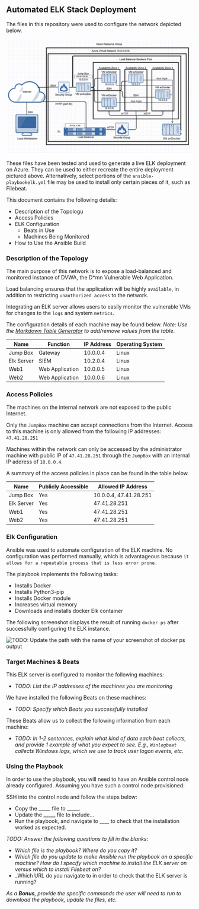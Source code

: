## Automated ELK Stack Deployment

The files in this repository were used to configure the network depicted below.

![](Images/Diagram%20Elk.jpg)

These files have been tested and used to generate a live ELK deployment on Azure. They can be used to either recreate the entire deployment pictured above. Alternatively, select portions of the `ansible-playbookelk.yml` file may be used to install only certain pieces of it, such as Filebeat.

This document contains the following details:
- Description of the Topologu
- Access Policies
- ELK Configuration
  - Beats in Use
  - Machines Being Monitored
- How to Use the Ansible Build


### Description of the Topology

The main purpose of this network is to expose a load-balanced and monitored instance of DVWA, the D*mn Vulnerable Web Application.

Load balancing ensures that the application will be highly `available`, in addition to restricting `unauthorized access` to the network.

Integrating an ELK server allows users to easily monitor the vulnerable VMs for changes to the `logs` and system `metrics`.

The configuration details of each machine may be found below.
_Note: Use the [Markdown Table Generator](http://www.tablesgenerator.com/markdown_tables) to add/remove values from the table_.

| Name       | Function        | IP Address | Operating System |
|------------|-----------------|------------|------------------|
| Jump Box   | Gateway         | 10.0.0.4   | Linux            |
| Elk Server | SIEM            | 10.2.0.4   | Linux            |
| Web1       | Web Application | 10.0.0.5   | Linux            |
| Web2       | Web Application | 10.0.0.6   | Linux            |

### Access Policies

The machines on the internal network are not exposed to the public Internet. 

Only the `JumpBox` machine can accept connections from the Internet. Access to this machine is only allowed from the following IP addresses: `47.41.28.251`

Machines within the network can only be accessed by the administrator machine with public IP of `47.41.28.251` through the `JumpBox` with an internal IP address of `10.0.0.4`.

A summary of the access policies in place can be found in the table below.

| Name       | Publicly Accessible | Allowed IP Address     |
|------------|---------------------|------------------------|
| Jump Box   | Yes                 | 10.0.0.4, 47.41.28.251 |
| Elk Server | Yes                 | 47.41.28.251           |
| Web1       | Yes                 | 47.41.28.251           |
| Web2       | Yes                 | 47.41.28.251           |

### Elk Configuration

Ansible was used to automate configuration of the ELK machine. No configuration was performed manually, which is advantageous because `it allows for a repeatable process that is less error prone.`

The playbook implements the following tasks:
- Installs Docker
- Installs Python3-pip
- Installs Docker module
- Increases virtual memory
- Downloads and installs docker Elk container

The following screenshot displays the result of running `docker ps` after successfully configuring the ELK instance.

![TODO: Update the path with the name of your screenshot of docker ps output](Images/docker_ps_output.png)

### Target Machines & Beats
This ELK server is configured to monitor the following machines:
- _TODO: List the IP addresses of the machines you are monitoring_

We have installed the following Beats on these machines:
- _TODO: Specify which Beats you successfully installed_

These Beats allow us to collect the following information from each machine:
- _TODO: In 1-2 sentences, explain what kind of data each beat collects, and provide 1 example of what you expect to see. E.g., `Winlogbeat` collects Windows logs, which we use to track user logon events, etc._

### Using the Playbook
In order to use the playbook, you will need to have an Ansible control node already configured. Assuming you have such a control node provisioned: 

SSH into the control node and follow the steps below:
- Copy the _____ file to _____.
- Update the _____ file to include...
- Run the playbook, and navigate to ____ to check that the installation worked as expected.

_TODO: Answer the following questions to fill in the blanks:_
- _Which file is the playbook? Where do you copy it?_
- _Which file do you update to make Ansible run the playbook on a specific machine? How do I specify which machine to install the ELK server on versus which to install Filebeat on?_
- _Which URL do you navigate to in order to check that the ELK server is running?

_As a **Bonus**, provide the specific commands the user will need to run to download the playbook, update the files, etc._
